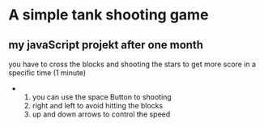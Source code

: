 # A simple tank shooting game 
## my javaScript projekt after one month
you have to cross the blocks and shooting the stars to get more score in a specific time (1 minute)
   - 1. you can use the space Button to shooting 
     2. right and left to avoid hitting the blocks 
     3. up and down arrows to control the speed
